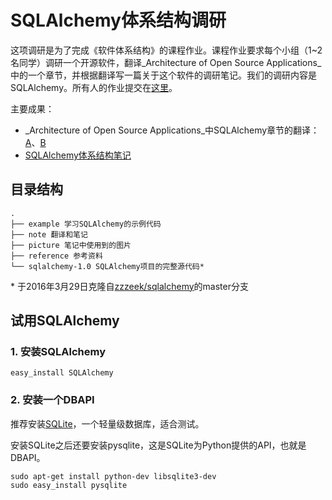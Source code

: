 # SQLAlchemy体系结构调研

这项调研是为了完成《软件体系结构》的课程作业。课程作业要求每个小组（1~2名同学）调研一个开源软件，翻译_Architecture of Open Source Applications_中的一个章节，并根据翻译写一篇关于这个软件的调研笔记。我们的调研内容是SQLAlchemy。所有人的作业提交在[这里](http://aosabook.cc/)。

主要成果：

+ _Architecture of Open Source Applications_中SQLAlchemy章节的翻译：[A](https://github.com/nettee/SQLAlchemy-survey/blob/master/note/Translation-A.md)、[B](https://github.com/nettee/SQLAlchemy-survey/blob/master/note/Translation-B.md)
+ [SQLAlchemy体系结构笔记](https://github.com/nettee/SQLAlchemy-survey/blob/master/note/Note.md)

## 目录结构

```
.
├── example 学习SQLAlchemy的示例代码
├── note 翻译和笔记
├── picture 笔记中使用到的图片
├── reference 参考资料
└── sqlalchemy-1.0 SQLAlchemy项目的完整源代码*
```

\* 于2016年3月29日克隆自[zzzeek/sqlalchemy][1]的master分支

[1]: https://github.com/zzzeek/sqlalchemy

## 试用SQLAlchemy

### 1. 安装SQLAlchemy

```shell
easy_install SQLAlchemy
```

### 2. 安装一个DBAPI

推荐安装[SQLite][SQLite]，一个轻量级数据库，适合测试。

[SQLite]: http://www.sqlite.org/download.html

安装SQLite之后还要安装pysqlite，这是SQLite为Python提供的API，也就是DBAPI。

```shell
sudo apt-get install python-dev libsqlite3-dev
sudo easy_install pysqlite
```

